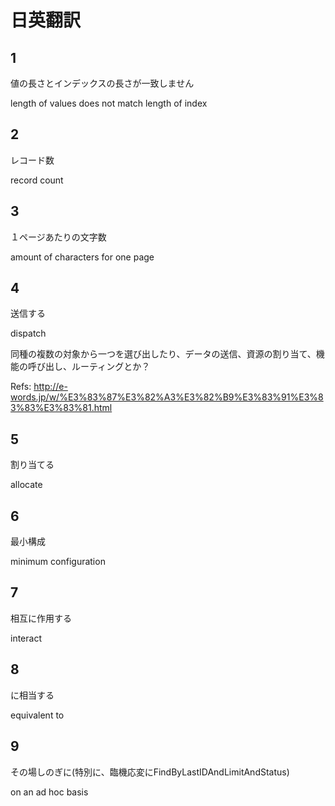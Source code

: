 # 日英翻訳

## 1

値の長さとインデックスの長さが一致しません

length of values does not match length of index

## 2

レコード数

record count

## 3

１ページあたりの文字数

amount of characters for one page

## 4

送信する

dispatch

同種の複数の対象から一つを選び出したり、データの送信、資源の割り当て、機能の呼び出し、ルーティングとか？

Refs: <http://e-words.jp/w/%E3%83%87%E3%82%A3%E3%82%B9%E3%83%91%E3%83%83%E3%83%81.html>

## 5

割り当てる

allocate

## 6

最小構成

minimum configuration

## 7

相互に作用する

interact

## 8

に相当する

equivalent to

## 9

その場しのぎに(特別に、臨機応変にFindByLastIDAndLimitAndStatus)

on an ad hoc basis

